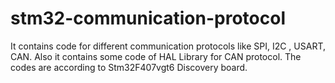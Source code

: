 # stm32-communication-protocol
It contains code for different communication protocols like SPI, I2C , USART, CAN. Also it contains some code of HAL Library for CAN protocol. The codes are according to Stm32F407vgt6 Discovery board.
